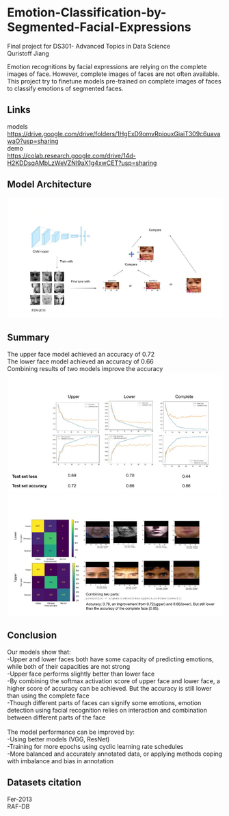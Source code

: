 # Emotion-Classification-by-Segmented-Facial-Expressions

Final project for DS301- Advanced Topics in Data Science<br>
Quristoff Jiang<br>


Emotion recognitions by facial expressions are relying on the complete images of face. However, complete images of faces are not often available.<br>
This project try to finetune models pre-trained on complete images of faces to classify emotions of segmented faces.<br>
## Links
models<br>
https://drive.google.com/drive/folders/1HgExD9omvRpiouxGjaiT309c6uavawaO?usp=sharing
<br>demo<br>
https://colab.research.google.com/drive/14d-H2KDDsqAMbLzWeVZNl9aX1g4xwCET?usp=sharing

## Model Architecture
![architecture](https://github.com/Quristoff/Emotion-Classification-by-Segmented-Facial-Expressions/blob/main/Architecture.jpg)


## Summary
The upper face model achieved an accuracy of 0.72<br>
The lower face model achieved an accuracy of 0.66<br>
Combining results of two models improve the accuracy<br>
![evaluation1](https://github.com/Quristoff/Emotion-Classification-by-Segmented-Facial-Expressions/blob/main/Evaluation1.jpg)
![evaluation2](https://github.com/Quristoff/Emotion-Classification-by-Segmented-Facial-Expressions/blob/main/Evaluation2.jpg)

## Conclusion
Our models show that:<br>
-Upper and lower faces both have some capacity of predicting emotions, while both of their capacities are not strong<br>
-Upper face performs slightly better than lower face<br>
-By combining the softmax activation score of upper face and lower face, a higher score of accuracy can be achieved. But the accuracy is still lower than using the complete face<br>
-Though different parts of faces can signify some emotions, emotion detection using facial recognition relies on interaction and combination between different parts of the face<br>
<br>
The model performance can be improved by:<br>
-Using better models (VGG, ResNet)<br>
-Training for more epochs using cyclic learning rate schedules<br>
-More balanced and accurately annotated data, or applying methods coping with imbalance and bias in annotation<br>

## Datasets citation
Fer-2013<br>
RAF-DB<br>
